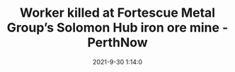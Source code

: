 ---
"title": "Worker killed at Fortescue Metal Group’s Solomon Hub iron ore mine - PerthNow"
"date": "2021-9-30 1:14:0"
"feed_name": "GOOGLENEWSDRILLING"
"feed_website": "https://news.google.com/search?q=drilling%2Bincident&hl=en-US&gl=US&ceid=US:en"
"feed_rss": "https://news.google.com/rss/search?q=drilling%2Bincident&hl=en-US&gl=US&ceid=US:en"
"link": "https://www.perthnow.com.au/business/mining/fmg-mine-closed-after-worker-incident-c-4108983"
"source": "{'href': 'https://www.perthnow.com.au', 'title': 'PerthNow'}"
"file": "_posts/2021-1-1-85f073e702fd1eeb0afb65f7a0df4b1ccfd8fe5e.md"
"accident": "1"
"drilling": "1"
"dead": "1"
"injured": "0"
"arrested": "0"
"where": "mining site"
"causes": "fall"
"place": "solomon hub"
"place_uri": "unknown place"
---